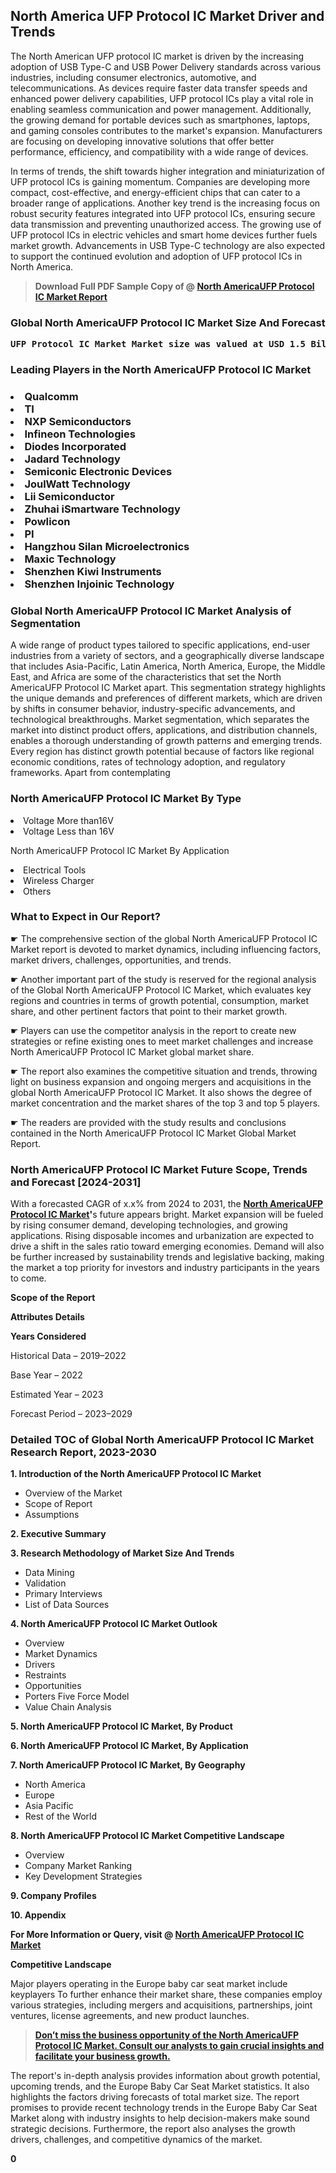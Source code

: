 <p> <h2>North America UFP Protocol IC Market Driver and Trends</h2><p>The North American UFP protocol IC market is driven by the increasing adoption of USB Type-C and USB Power Delivery standards across various industries, including consumer electronics, automotive, and telecommunications. As devices require faster data transfer speeds and enhanced power delivery capabilities, UFP protocol ICs play a vital role in enabling seamless communication and power management. Additionally, the growing demand for portable devices such as smartphones, laptops, and gaming consoles contributes to the market's expansion. Manufacturers are focusing on developing innovative solutions that offer better performance, efficiency, and compatibility with a wide range of devices.</p><p>In terms of trends, the shift towards higher integration and miniaturization of UFP protocol ICs is gaining momentum. Companies are developing more compact, cost-effective, and energy-efficient chips that can cater to a broader range of applications. Another key trend is the increasing focus on robust security features integrated into UFP protocol ICs, ensuring secure data transmission and preventing unauthorized access. The growing use of UFP protocol ICs in electric vehicles and smart home devices further fuels market growth. Advancements in USB Type-C technology are also expected to support the continued evolution and adoption of UFP protocol ICs in North America.</p></p><blockquote id="" class=""><strong>Download Full PDF Sample Copy of @&nbsp;<a href="https://www.verifiedmarketreports.com/download-sample/?rid=245936&utm_source=GitHub-Jan&utm_medium=265" target="_blank">North AmericaUFP Protocol IC Market Report</a>&nbsp;&nbsp;</strong></blockquote><h3 id="" class=""><strong>Global&nbsp;North AmericaUFP Protocol IC Market Size And Forecast</strong></h3><pre class="reader-text-block__code-block"><strong>UFP Protocol IC Market Market size was valued at USD 1.5 Billion in 2022 and is projected to reach USD 3.5 Billion by 2030, growing at a CAGR of 12% from 2024 to 2030.</strong></pre><h3 id="" class="">Leading Players in the&nbsp;North AmericaUFP Protocol IC Market</h3><h3 class=""></Li><Li>Qualcomm</Li><Li> TI</Li><Li> NXP Semiconductors</Li><Li> Infineon Technologies</Li><Li> Diodes Incorporated</Li><Li> Jadard Technology</Li><Li> Semiconic Electronic Devices</Li><Li> JoulWatt Technology</Li><Li> Lii Semiconductor</Li><Li> Zhuhai iSmartware Technology</Li><Li> PowIicon</Li><Li> PI</Li><Li> Hangzhou Silan Microelectronics</Li><Li> Maxic Technology</Li><Li> Shenzhen Kiwi Instruments</Li><Li> Shenzhen Injoinic Technology</h3><h3 id="" class="">Global&nbsp;North AmericaUFP Protocol IC Market Analysis of Segmentation</h3><p id="" class="">A wide range of product types tailored to specific applications, end-user industries from a variety of sectors, and a geographically diverse landscape that includes Asia-Pacific, Latin America, North America, Europe, the Middle East, and Africa are some of the characteristics that set the North AmericaUFP Protocol IC Market apart. This segmentation strategy highlights the unique demands and preferences of different markets, which are driven by shifts in consumer behavior, industry-specific advancements, and technological breakthroughs. Market segmentation, which separates the market into distinct product offers, applications, and distribution channels, enables a thorough understanding of growth patterns and emerging trends. Every region has distinct growth potential because of factors like regional economic conditions, rates of technology adoption, and regulatory frameworks. Apart from contemplating</p><h3 id="" class="">North AmericaUFP Protocol IC Market&nbsp;By Type</h3><p></Li><Li>Voltage More than16V</Li><Li> Voltage Less than 16V</p><div class="" data-test-id=""><p>North AmericaUFP Protocol IC Market&nbsp;By Application</p></div><p class=""></Li><Li>Electrical Tools</Li><Li> Wireless Charger</Li><Li> Others</p><div class="" data-test-id=""><h3><span class="">What to Expect in Our Report?</span></h3></div><div class="" data-test-id=""><p><span class="">☛ The comprehensive section of the global North AmericaUFP Protocol IC Market report is devoted to market dynamics, including influencing factors, market drivers, challenges, opportunities, and trends.</span></p></div><div class="" data-test-id=""><p><span class="">☛ Another important part of the study is reserved for the regional analysis of the Global North AmericaUFP Protocol IC Market, which evaluates key regions and countries in terms of growth potential, consumption, market share, and other pertinent factors that point to their market growth.</span></p></div><div class="" data-test-id=""><p><span class="">☛ Players can use the competitor analysis in the report to create new strategies or refine existing ones to meet market challenges and increase North AmericaUFP Protocol IC Market global market share.</span></p></div><div class="" data-test-id=""><p><span class="">☛ The report also examines the competitive situation and trends, throwing light on business expansion and ongoing mergers and acquisitions in the global North AmericaUFP Protocol IC Market. It also shows the degree of market concentration and the market shares of the top 3 and top 5 players.</span></p></div><div class="" data-test-id=""><p><span class="">☛ The readers are provided with the study results and conclusions contained in the North AmericaUFP Protocol IC Market Global Market Report.</span></p></div><div class="" data-test-id=""><h3><span class="">North AmericaUFP Protocol IC Market Future Scope, Trends and Forecast [2024-2031]</span></h3></div><div class="" data-test-id=""><p><span class="">With a forecasted CAGR of x.x% from 2024 to 2031, the <strong><a href="https://www.verifiedmarketreports.com/download-sample/?rid=245936&utm_source=GitHub-Jan&utm_medium=265" target="_blank">North AmericaUFP Protocol IC Market</a>'</strong>s future appears bright. Market expansion will be fueled by rising consumer demand, developing technologies, and growing applications. Rising disposable incomes and urbanization are expected to drive a shift in the sales ratio toward emerging economies. Demand will also be further increased by sustainability trends and legislative backing, making the market a top priority for investors and industry participants in the years to come.</span></p><p id="ember66" class="ember-view reader-text-block__paragraph"><strong>Scope of the Report</strong></p><p id="ember67" class="ember-view reader-text-block__paragraph"><strong>Attributes Details</strong></p><p id="ember68" class="ember-view reader-text-block__paragraph"><strong>Years Considered</strong></p><p id="ember69" class="ember-view reader-text-block__paragraph">Historical Data &ndash; 2019&ndash;2022</p><p id="ember70" class="ember-view reader-text-block__paragraph">Base Year &ndash; 2022</p><p id="ember71" class="ember-view reader-text-block__paragraph">Estimated Year &ndash; 2023</p><p id="ember72" class="ember-view reader-text-block__paragraph">Forecast Period &ndash; 2023&ndash;2029</p></div><h3 id="" class="">Detailed TOC of Global North AmericaUFP Protocol IC Market Research Report, 2023-2030</h3><p id="" class=""><strong>1. Introduction of the North AmericaUFP Protocol IC Market</strong></p><ul><li>Overview of the Market</li><li>Scope of Report</li><li>Assumptions</li></ul><p id="" class=""><strong>2. Executive Summary</strong></p><p id="" class=""><strong>3. Research Methodology of Market Size And Trends</strong></p><ul><li>Data Mining</li><li>Validation</li><li>Primary Interviews</li><li>List of Data Sources</li></ul><p id="" class=""><strong>4. North AmericaUFP Protocol IC Market Outlook</strong></p><ul><li>Overview</li><li>Market Dynamics</li><li>Drivers</li><li>Restraints</li><li>Opportunities</li><li>Porters Five Force Model</li><li>Value Chain Analysis</li></ul><p id="" class=""><strong>5. North AmericaUFP Protocol IC Market, By Product</strong></p><p id="" class=""><strong>6. North AmericaUFP Protocol IC Market, By Application</strong></p><p id="" class=""><strong>7. North AmericaUFP Protocol IC Market, By Geography</strong></p><ul><li>North America</li><li>Europe</li><li>Asia Pacific</li><li>Rest of the World</li></ul><p id="" class=""><strong>8. North AmericaUFP Protocol IC Market Competitive Landscape</strong></p><ul><li>Overview</li><li>Company Market Ranking</li><li>Key Development Strategies</li></ul><p id="" class=""><strong>9. Company Profiles</strong></p><p id="" class=""><strong>10. Appendix</strong></p><p><strong>For More Information or Query, visit&nbsp;@ <a href="https://www.verifiedmarketreports.com/product/ufp-protocol-ic-market/" target="_blank">North AmericaUFP Protocol IC Market</a></strong></p><p id="ember61" class="ember-view reader-text-block__paragraph"><strong>Competitive Landscape</strong></p><p id="ember62" class="ember-view reader-text-block__paragraph">Major players operating in the Europe baby car seat market include keyplayers To further enhance their market share, these companies employ various strategies, including mergers and acquisitions, partnerships, joint ventures, license agreements, and new product launches.</p><blockquote id="ember63" class="ember-view reader-text-block__blockquote"><strong><a href="https://www.verifiedmarketreports.com/download-sample/?rid=245936&utm_source=GitHub-Jan&utm_medium=265" target="_blank">Don&rsquo;t miss the business opportunity of the North AmericaUFP Protocol IC Market. Consult our analysts to gain crucial insights and facilitate your business growth.</a></strong></blockquote><p id="ember64" class="ember-view reader-text-block__paragraph">The report's in-depth analysis provides information about growth potential, upcoming trends, and the Europe Baby Car Seat Market statistics. It also highlights the factors driving forecasts of total market size. The report promises to provide recent technology trends in the Europe Baby Car Seat Market along with industry insights to help decision-makers make sound strategic decisions. Furthermore, the report also analyses the growth drivers, challenges, and competitive dynamics of the market.</p><p class="ember-view reader-text-block__paragraph"><strong>0</strong></p>
